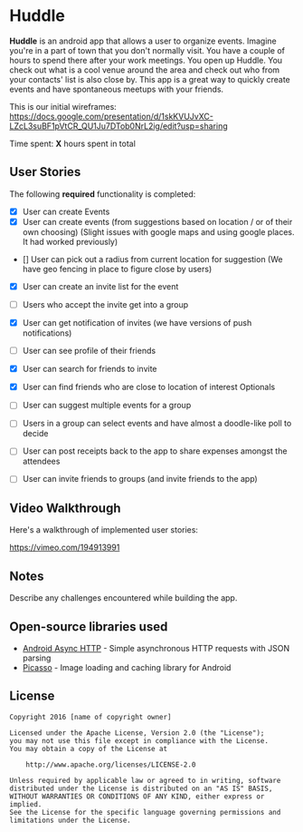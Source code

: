 # Huddle
**Huddle** is an android app that allows a user to organize events. Imagine you're in a part of town that you don't normally visit. You have a couple of hours to spend there after your work meetings. You open up Huddle. You check out what is a cool venue around the area and check out who from your contacts' list is also close by. This app is a great way to quickly create events and have spontaneous meetups with your friends.

This is our initial wireframes: https://docs.google.com/presentation/d/1skKVUJvXC-LZcL3suBF1pVtCR_QU1Ju7DTob0NrL2ig/edit?usp=sharing

Time spent: **X** hours spent in total

## User Stories

The following **required** functionality is completed:

* [X] User can create Events
* [X] User can create events (from suggestions based on location / or of their own choosing)
(Slight issues with google maps and using google places. It had worked previously)
* [] User can pick out a radius from current location for suggestion
(We have geo fencing in place to figure close by users)
* [X] User can create an invite list for the event
* [ ] Users who accept the invite get into a group
* [X] User can get notification of invites
(we have versions of push notifications)
* [ ] User can see profile of their friends
* [X] User can search for friends to invite
* [X] User can find friends who are close to location of interest
Optionals
* [ ] User can suggest multiple events for a group
* [ ] Users in a group can select events and have almost a doodle-like poll to decide
* [ ] User can post receipts back to the app to share expenses amongst the attendees
* [ ] User can invite friends to groups (and invite friends to the app)


## Video Walkthrough

Here's a walkthrough of implemented user stories:

https://vimeo.com/194913991

## Notes

Describe any challenges encountered while building the app.

## Open-source libraries used

- [Android Async HTTP](https://github.com/loopj/android-async-http) - Simple asynchronous HTTP requests with JSON parsing
- [Picasso](http://square.github.io/picasso/) - Image loading and caching library for Android

## License

    Copyright 2016 [name of copyright owner]

    Licensed under the Apache License, Version 2.0 (the "License");
    you may not use this file except in compliance with the License.
    You may obtain a copy of the License at

        http://www.apache.org/licenses/LICENSE-2.0

    Unless required by applicable law or agreed to in writing, software
    distributed under the License is distributed on an "AS IS" BASIS,
    WITHOUT WARRANTIES OR CONDITIONS OF ANY KIND, either express or implied.
    See the License for the specific language governing permissions and
    limitations under the License.

